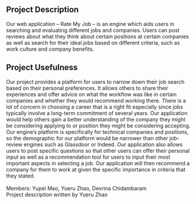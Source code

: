 ## Project Description
Our web application – Rate My Job – is an engine which aids users in searching and evaluating different jobs and companies. Users can post reviews about what they think about certain positions at certain companies as well as search for their ideal jobs based on different criteria, such as work culture and company benefits. 

## Project Usefulness
Our project provides a platform for users to narrow down their job search based on their personal preferences. It allows others to share their experiences and offer advice on what the workflow was like in certain companies and whether they would recommend working there. There is a lot of concern in choosing a career that is a right fit especially since jobs typically involve a long-term commitment of several years. Our application would help others gain a better understanding of the company they might be considering applying to or position they might be considering accepting. Our engine’s platform is specifically for technical companies and positions, so the demographic for our platform would be narrower than other job-review engines such as Glassdoor or Indeed. Our application also allows users to post specific questions so that other users can offer their personal input as well as a recommendation tool for users to input their most important aspects in selecting a job. Our application will then recommend a company for them to work at given the specific importance in criteria that they stated. \
\
Members: Yupei Mao, Yueru Zhao, Devrina Chidambaram\
Project description written by Yueru Zhao
